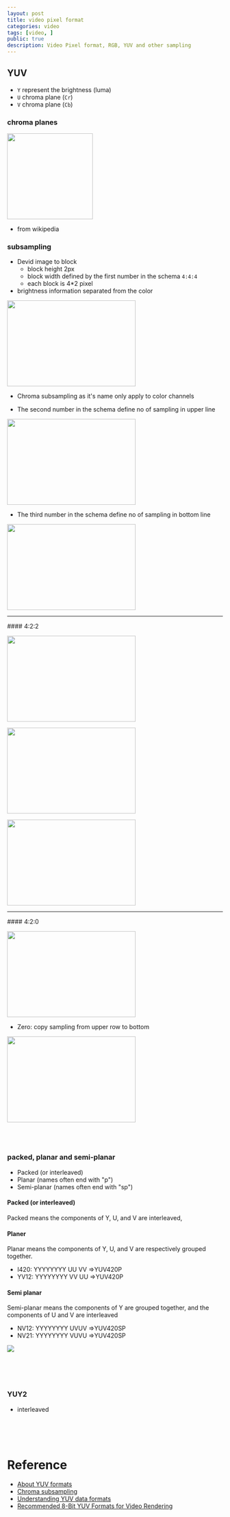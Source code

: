 ```yaml
---
layout: post
title: video pixel format
categories: video
tags: [video, ]
public: true
description: Video Pixel format, RGB, YUV and other sampling
---
```


<style>
img[src*='#size1'] {
    width: 200;
    height: 200px;
}

img[src*='#size2'] {
    width: 300;
    height: 200px;
}
</style>

## YUV

- `Y` represent the brightness (luma)
- `U` chroma plane (`Cr`)
- `V` chroma plane (`Cb`)

### chroma planes
![](/images/2020-10-10-18-17-40.png#size1)
- from wikipedia

### subsampling
- Devid image to block
  - block height 2px
  - block width defined by the first number in the schema `4:4:4`
  - each block is 4*2 pixel
- brightness information separated from the color

![](/images/2020-10-10-18-33-45.png#size2)

- Chroma subsampling as it's name only apply to color channels

- The second number in the schema define no of sampling in upper line

![](/images/2020-10-10-18-36-33.png#size2)

- The third number in the schema define no of sampling in bottom line
  
![](/images/2020-10-10-18-37-25.png#size2)

<hr/>
#### 4:2:2

![](/images/2020-10-10-18-40-47.png#size2)

![](/images/2020-10-10-18-41-33.png#size2)

![](/images/2020-10-10-18-43-02.png#size2)
<hr/>
#### 4:2:0

![](/images/2020-10-10-21-44-08.png#size2)

- Zero: copy sampling from upper row to bottom

![](/images/2020-10-10-21-44-58.png#size2)

&nbsp;  
&nbsp;  
### packed, planar and semi-planar
- Packed (or interleaved)
- Planar (names often end with "p")
- Semi-planar (names often end with "sp")


#### Packed (or interleaved)
Packed means the components of Y, U, and V are interleaved, 

#### Planer
Planar means the components of Y, U, and V are respectively grouped together.
- I420: YYYYYYYY UU VV    =>YUV420P
- YV12: YYYYYYYY VV UU    =>YUV420P

#### Semi planar
Semi-planar means the components of Y are grouped together, and the components of U and V are interleaved

- NV12: YYYYYYYY UVUV     =>YUV420SP
- NV21: YYYYYYYY VUVU     =>YUV420SP

![](/images/2020-10-10-22-02-17.png)


&nbsp;  
&nbsp;  
&nbsp;  
### YUY2
- interleaved


&nbsp;  
&nbsp;  
&nbsp;  
# Reference
- [About YUV formats](https://gist.github.com/Jim-Bar/3cbba684a71d1a9d468a6711a6eddbeb)
- [Chroma subsampling](https://youtu.be/fkz2-JVaYDk?t=80)
- [Understanding YUV data formats](https://www.flir.eu/support-center/iis/machine-vision/knowledge-base/understanding-yuv-data-formats/)
- [Recommended 8-Bit YUV Formats for Video Rendering](https://docs.microsoft.com/en-us/windows/win32/medfound/recommended-8-bit-yuv-formats-for-video-rendering)